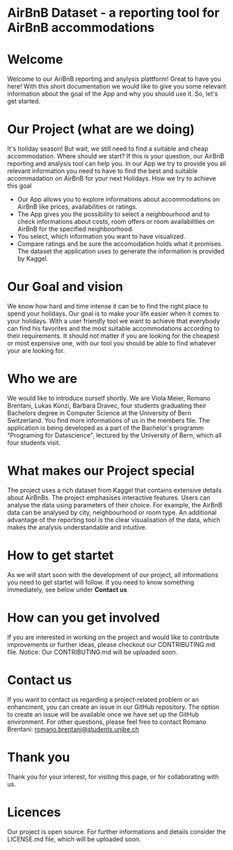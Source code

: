 # AirBnB Dataset - a reporting tool for AirBnB accommodations
# Welcome
Welcome to our AriBnB reporting and anylysis plattform! Great to have you here!
With this short documentation we would like to give you some relevant information about the goal of the App and why you should use it. So, let's get started.

# Our Project (what are we doing)
It's holiday season! But wait, we still need to find a suitable and cheap accommodation. Where should we start?
If this is your question, our AirBnB reporting and analysis tool can help you. 
In our App we try to provide you all relevant information you need to have to find the best and suitable accommadation on AirBnB for your next Holidays.
How we try to achieve this goal
- Our App allows you to explore informations about accommodations on AirBnB like prices, availabilities or ratings.
- The App gives you the possibility to select a neighbourhood and to check informations about costs, room offers or room availabilities on AirBnB for the specified neighboorhood.  
- You select, which information you want to have visualized.
- Compare ratings and be sure the accomodation holds what it promises.
The dataset the application uses to generate the information is provided by Kaggel.

# Our Goal and vision
We know how hard and time intense it can be to find the right place to spend your holidays. Our goal is to make your life easier when it comes to your holidays. With a user friendly tool we want to achieve that everybody can find his favorites and the most suitable accommodations according to their requirements. It should not matter if you are looking for the cheapest or most expensive one, with our tool you should be able to find whatever your are looking for. 

# Who we are
We would like to introduce ourself shortly. We are Viola Meier, Romano Brentani, Lukas Künzi, Barbara Dravec, four students graduating their Bachelors degree in Computer Science at the University of Bern Switzerland. You find more informations of us in the members file. 
The application is being developed as a part of the Bachelor's programm "Programing for Datascience", lectured by the University of Bern, which all four students visit. 

# What makes our Project special 
The project uses a rich dataset from Kaggel that contains extensive details about AirBnBs. 
The project emphasises interactive features. Users can analyse the data using parameters of their choice. For example, the AirBnB data can be analysed by city, neighbourhood or room type.
An additional advantage of the reporting tool is the clear visualisation of the data, which makes the analysis understandable and intuitive.

# How to get startet
As we will start soon with the development of our project, all informations you need to get startet will follow. If you need to know something immediately, see below under **Contact us**

# How can you get involved
If you are interested in working on the project and would like to contribute improvements or further ideas, please checkout our 
CONTRIBUTING.md file. 
Notice: Our CONTRIBUTING.md will be uploaded soon. 

# Contact us
If you want to contact us regarding a project-related problem or an enhancment, you can create an issue in our GitHub repository. The option to create an issue will be available once we have set up the GitHub environment. For other questions, please feel free to contact Romano Brentani: romano.brentani@students.unibe.ch

# Thank you
Thank you for your interest, for visiting this page, or for collaborating with us. 


# Licences
Our project is open source. For further informations and details consider the  LICENSE.md file, which will be uploaded soon.


